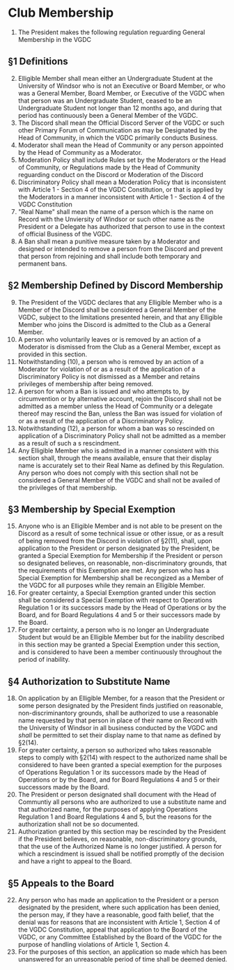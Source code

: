 # Club Membership

1. The President makes the following regulation reguarding General Membership in the VGDC

## §1 Definitions

2. Elligible Member shall mean either an Undergraduate Student at the University of Windsor who is not an Executive or Board Member, or who was a General Member, Board Member, or Executive of the VGDC when that person was an Undergraduate Student, ceased to be an Undergraduate Student not longer than 12 months ago, and during that period has continuously been a General Member of the VGDC.
3. The Discord shall mean the Official Discord Server of the VGDC or such other Primary Forum of Communication as may be Designated by the Head of Community, in which the VGDC primarily conducts Business.
4. Moderator shall mean the Head of Community or any person appointed by the Head of Community as a Moderator.
5. Moderation Policy shall include Rules set by the Moderators or the Head of Community, or Regulations made by the Head of Community reguarding conduct on the Discord or Moderation of the Discord
6. Discriminatory Policy shall mean a Moderation Policy that is inconsistent with Article 1 - Section 4 of the VGDC Constitution, or that is applied by the Moderators in a manner inconsistent with Article 1 - Section 4 of the VGDC Constitution
7. "Real Name" shall mean the name of a person which is the name on Record with the Unviersity of Windsor or such other name as the President or a Delegate has 
authorized that person to use in the context of official Business of the VGDC.
8. A Ban shall mean a punitive measure taken by a Moderator and designed or intended to remove a person from the Discord and prevent that person from rejoining and shall include both temporary and permanent bans.

## §2 Membership Defined by Discord Membership

9. The President of the VGDC declares that any Elligible Member who is a Member of the Discord shall be considered a General Member of the VGDC, subject to the limitations presented herein, and that any Elligible Member who joins the Discord is admitted to the Club as a General Member.
10. A person who voluntarily leaves or is removed by an action of a Moderator is dismissed from the Club as a General Member, except as provided in this section.
11. Notwithstanding (10), a person who is removed by an action of a Moderator for violation of or as a result of the application of a Discriminatory Policy is not dismissed as a Member and retains privileges of membership after being removed.
12. A person for whom a Ban is issued and who attempts to, by circumvention or by alternative account, rejoin the Discord shall not be admitted as a member unless the Head of Community or a delegate thereof may rescind the Ban, unless the Ban was issued for violation of or as a result of the application of a Discriminatory Policy.
13. Notwithstanding (12), a person for whom a ban was so rescinded on application of a Discriminatory Policy shall not be admitted as a member as a result of such a s rescindment.
14. Any Elligible Member who is admitted in a manner consistent with this section shall, through the means available, ensure that their display name is accurately set to their Real Name as defined by this Regulation. Any person who does not comply with this section shall not be considered a General Member of the VGDC and shall not be availed of the privileges of that membership.

## §3 Membership by Special Exemption

15. Anyone who is an Elligible Member and is not able to be present on the Discord as a result of some technical issue or other issue, or as a result of being removed from the Discord in violation of §2(11), shall, upon application to the President or person designated by the President, be granted a Special Exemption for Membership if the President or person so designated believes, on reasonable, non-discriminatory grounds, that the requirements of this Exemption are met. Any person who has a Special Exemption for Membership shall be recongized as a Member of the VGDC for all purposes while they remain an Elligible Member.
16. For greater certainty, a Special Exemption granted under this section shall be considered a Special Exemption with respect to Operations Regulation 1 or its successors made by the Head of Operations or by the Board, and for Board Regulations 4 and 5 or their successors made by the Board.
17. For greater certainty, a person who is no longer an Undergraduate Student but would be an Elligible Member but for the inability described in this section may be granted a Special Exemption under this section, and is considered to have been a member continuously throughout the period of inability.

## §4 Authorization to Substitute Name

18. On application by an Elligible Member, for a reason that the President or some person designated by the President finds justified on reasonable, non-discriminantory grounds, shall be authorized to use a reasonable name requested by that person in place of their name on Record with the University of Windsor in all business conducted by the VGDC and *shall* be permitted to set their display name to that name as defined by §2(14). 
19. For greater certainty, a person so authorized who takes reasonable steps to comply with §2(14) with respect to the authorized name shall be considered to have been granted a special exemption for the purposes of Operations Regulation 1 or its successors made by the Head of Operations or by the Board, and for Board Regulations 4 and 5 or their successors made by the Board.
20. The President or person designated shall document with the Head of Communtiy all persons who are authorized to use a substitute name and that authorized name, for the purposes of applying Operations Regulation 1 and Board Regulations 4 and 5, but the reasons for the authorization shall not be so documented. 
21. Authorization granted by this section may be rescinded by the President if the President believes, on reasonable, non-discriminatory grounds, that the use of the Authorized Name is no longer justified. A person for which a rescindment is issued shall be notified promptly of the decision and have a right to appeal to the Board.

## §5 Appeals to the Board

22. Any person who has made an application to the President or a person designated by the president, where such application has been denied, the person may, if they have a reasonable, good faith belief, that the denial was for reasons that are inconsistent with Article 1, Section 4 of the VGDC Constitution, appeal that application to the Board of the VGDC, or any Committee Established by the Board of the VGDC for the purpose of handling violations of Article 1, Section 4.
23. For the purposes of this section, an application so made which has been unanswered for an unreasonable period of time shall be deemed denied.
